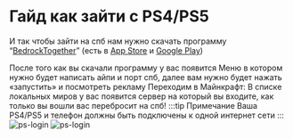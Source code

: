 # Гайд как зайти с PS4/PS5

И так чтобы зайти на спб нам нужно скачать программу “[BedrockTogether](https://bedrocktogether.net/)”
(есть в [App Store](https://apps.apple.com/us/app/bedrocktogether/id1534593376?uo=4) и [Google Play](https://play.google.com/store/apps/details?id=pl.extollite.bedrocktogetherapp&hl=en&gl=US))

После того как вы скачали программу у вас появится
Меню в котором нужно будет написать айпи и порт спб, далее вам нужно будет нажать «запустить» и посмотреть рекламу
Переходим в Майнкрафт:
В списке локальных миров у вас появится сервер на который вы входите, как только вы вошли вас перебросит на спб!
:::tip Примечание
Ваша PS4/PS5 и телефон должны быть подключены к одной интернет сети
:::
![ps-login](/assets/ps/ps-login.png)
![ps-login](/assets/ps/ps-login2.png)